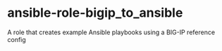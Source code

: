 # ansible-role-bigip_to_ansible
A role that creates example Ansible playbooks using a BIG-IP reference config
